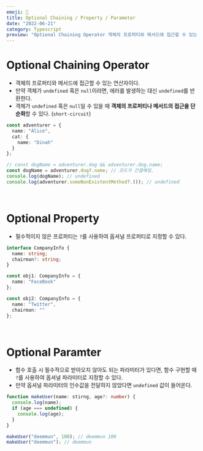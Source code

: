```yaml
---
emoji: 🌻
title: Optional Chaining / Property / Parameter
date: "2022-06-21"
category: Typescript
preview: "Optional Chaining Operator 객체의 프로퍼티와 메서드에 접근할 수 있는 연산자이다. - 만약 객체가 undefined 혹은 null이라면, 에러를 발생하는 대신 undefined를 반환한다. - 객체가 undefined 혹은 null일 수 있을 때 객체의 프로퍼티나 메서드의 접근을 단순화할 수 있다. (short-circuit) Optional Property - 필수적이지 않은 프로퍼티는 ?를 사용하여 옵셔널 프로퍼티로 지정할 수 있다. Optional Paramter - 함수 호출 시 필수적으로 받아오지 않아도 되는 파라미터가 있다면, 함수 구현할 때 ?를 사용하여 옵셔널 파라미터로 지정할 수 있다. - 만약 옵셔널 파라미터의 인수값을 전달하지 않았다면 undefined 값이 들어온다."
---
```


# Optional Chaining Operator

- 객체의 프로퍼티와 메서드에 접근할 수 있는 연산자이다.
- 만약 객체가 `undefined` 혹은 `null`이라면, 에러를 발생하는 대신 `undefined`를 반환한다.
- 객체가 `undefined` 혹은 `null`일 수 있을 때 **객체의 프로퍼티나 메서드의 접근을 단순화**할 수 있다. (`short-circuit`)

```ts
const adventurer = {
  name: "Alice",
  cat: {
    name: "Dinah"
  }
};

// const dogName = adventurer.dog && adventurer.dog.name;
const dogName = adventurer.dog?.name; // 코드가 간결해짐.
console.log(dogName); // undefined
console.log(adventurer.someNonExistentMethod?.()); // undefined
```

<br/>

# Optional Property

- 필수적이지 않은 프로퍼티는 `?`를 사용하여 옵셔널 프로퍼티로 지정할 수 있다.

```ts
interface CompanyInfo {
  name: string;
  chairman?: string;
}

const obj1: CompanyInfo = {
  name: "FaceBook"
};

const obj2: CompanyInfo = {
  name: "Twitter",
  chairman: ""
};
```

<br/>

# Optional Paramter

- 함수 호출 시 필수적으로 받아오지 않아도 되는 파라미터가 있다면, 함수 구현할 때 `?`를 사용하여 옵셔널 파라미터로 지정할 수 있다.
- 만약 옵셔널 파라미터의 인수값을 전달하지 않았다면 `undefined` 값이 들어온다.

```ts
function makeUser(name: stirng, age?: number) {
  console.log(name);
  if (age === undefined) {
    console.log(age);
  }
}

makeUser("deemmun", 100); // deemmun 100
makeUser("deemmun"); // deemmun
```
